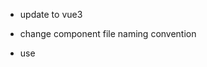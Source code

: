 - update to vue3

- change component file naming convention
- use <script setup> for all vue files

- link to tests on `readonly.link`

